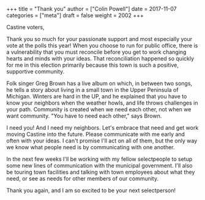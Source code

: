 +++
title = "Thank you"
author = ["Colin Powell"]
date = 2017-11-07
categories = ["meta"]
draft = false
weight = 2002
+++

Castine voters,

Thank you so much for your passionate support and most
especially your vote at the polls this year! When you choose to run for public
office, there is a vulnerability that you must reconcile before you get to work
changing hearts and minds with your ideas. That reconciliation happened so
quickly for me in this election primarily because this town is such a positive,
supportive community.

Folk singer Greg Brown has a live album on which, in between two songs, he tells
a story about living in a small town in the Upper Peninsula of Michigan. Winters
are hard in the UP, and he explained that you have to know your neighbors when
the weather howls, and life throws challenges in your path.  Community is
created when we need each other, not when we want community. "You have to need
each other," says Brown.

I need you! And I need my neighbors. Let's embrace that need and get work moving
Castine into the future. Please communicate with me early and often with your
ideas. I can't promise I'll act on all of them, but the only way we know what
people need is by communicating with one another.

In the next few weeks I'll be working with my fellow selectpeople to setup some
new lines of communication with the municipal government. I'll also be touring
town facilities and talking with town employees about what they need, or see as
needs for other members of our community.

Thank you again, and I am so excited to be your next selectperson!
